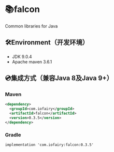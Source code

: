 # 📚falcon
Common libraries for Java

## 🛠️Environment（开发环境）
+ JDK 9.0.4
+ Apache maven 3.6.1


## 💿集成方式（兼容Java 8及Java 9+）
### Maven
```xml
<dependency>
  <groupId>com.iofairy</groupId>
  <artifactId>falcon</artifactId>
  <version>0.3.5</version>
</dependency>
```

### Gradle
```
implementation 'com.iofairy:falcon:0.3.5'
```

